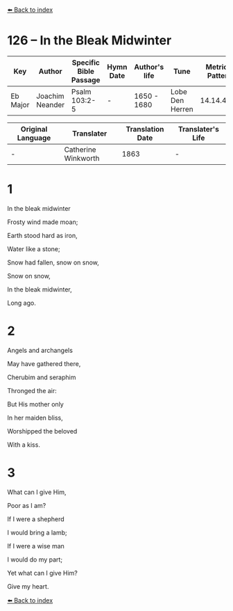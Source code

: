 [⬅️ Back to index](../README.md)

# 126 – In the Bleak Midwinter

Key | Author   | Specific Bible Passage     |Hymn Date |Author's life |Tune |Metrical Pattern   |Composer/Source                                                                                        
-- | --------- | ---------------------------|----------|--------------|-----|-------------------|-------------   
Eb Major  | Joachim Neander      | Psalm 103:2-5 | -  | 1650 - 1680 | Lobe Den Herren | 14.14.4.7.8 | Chorale Book for England, 1863 

Original Language | Translater | Translation Date   | Translater's Life     
----------------- | --------- | --------------------|-------------   
\-  | Catherine Winkworth      | 1863 | -  | 1827 - 1878 



# 1

In the bleak midwinter

Frosty wind made moan;

Earth stood hard as iron,

Water like a stone;

Snow had fallen, snow on snow,

Snow on snow,

In the bleak midwinter,

Long ago.



# 2

Angels and archangels

May have gathered there,

Cherubim and seraphim

Thronged the air:

But His mother only

In her maiden bliss,

Worshipped the beloved

With a kiss.



# 3

What can I give Him,

Poor as I am?

If I were a shepherd

I would bring a lamb;

If I were a wise man

I would do my part;

Yet what can I give Him?

Give my heart.

[⬅️ Back to index](../README.md)

